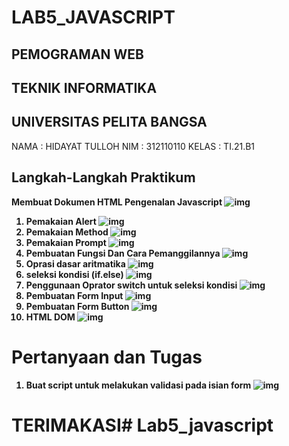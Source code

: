 # LAB5_JAVASCRIPT
## PEMOGRAMAN WEB
## TEKNIK INFORMATIKA
## UNIVERSITAS PELITA BANGSA
NAMA    : HIDAYAT TULLOH
NIM     : 312110110
KELAS   : TI.21.B1

## Langkah-Langkah Praktikum
<b>Membuat Dokumen HTML Pengenalan Javascript<b>
![img](ss/ss1.png)
1. Pemakaian Alert
![img](ss/ss2.png)
2. Pemakaian Method
![img](ss/ss3.png)
3. Pemakaian Prompt
![img](ss/ss4.png)
4. Pembuatan Fungsi Dan Cara Pemanggilannya
![img](ss/ss5.png)
5. Oprasi dasar aritmatika
![img](ss/ss6.png)
6. seleksi kondisi (if.else)
![img](ss/ss7.png)
7. Penggunaan Oprator switch untuk seleksi kondisi
![img](ss/ss8.png)
8. Pembuatan Form Input
![img](ss/ss9.png)
9. Pembuatan Form Button
![img](ss/ss10.png)
10. HTML DOM
![img](ss/ss11.png)
# Pertanyaan dan Tugas
1. Buat script untuk melakukan validasi pada isian form
![img](ss/Tugas_validasi.png)
# TERIMAKASI# Lab5_javascript
